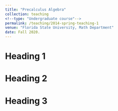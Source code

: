 ```yaml
---
title: "Precalculus Algebra"
collection: teaching
<!--type: "Undergraduate course"-->
permalink: /teaching/2014-spring-teaching-1
venue: "Florida State University, Math Department"
date: Fall 2020.
---
```


<!-- This is a description of a teaching experience. You can use markdown like any other post.-->

Heading 1
======

Heading 2
======

Heading 3
======
